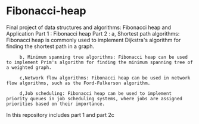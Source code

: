 # Fibonacci-heap
Final project of data structures and algorithms: Fibonacci heap and Application
Part 1 : Fibonacci heap
Part 2 : a, Shortest path algorithms: Fibonacci heap is commonly used to implement Dijkstra's algorithm for finding the shortest path in a graph.

         b, Minimum spanning tree algorithms: Fibonacci heap can be used to implement Prim's algorithm for finding the minimum spanning tree of a weighted graph.

         c,Network flow algorithms: Fibonacci heap can be used in network flow algorithms, such as the Ford-Fulkerson algorithm.

         d,Job scheduling: Fibonacci heap can be used to implement priority queues in job scheduling systems, where jobs are assigned priorities based on their importance.

In this repository includes part 1 and part 2c

